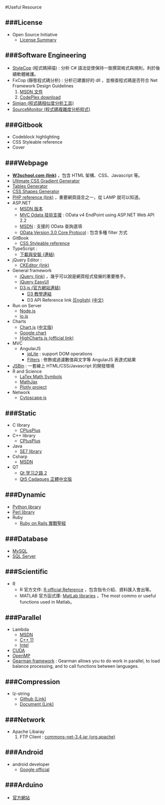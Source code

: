 #Useful Resource

<script type="text/javascript" src="js/general.js"></script>

###License
---
* Open Source Initiative
  * [License Summary](https://opensource.org/licenses/alphabetical)

###Software Engineering
---
* [StyleCop](http://stylecop.codeplex.com/) (程式碼掃描) : 分析 C# 語法促使保持一致撰寫格式與規則，利於後續軟體維護。
* FxCop (靜態程式碼分析) : 分析已建置好的 dll ，並檢查程式碼是否符合 Net Framework Design Guidelines
  1. [MSDN 文件](https://msdn.microsoft.com/en-us/library/bb429476.aspx)
  2. [CodePlex download](https://fxcopinstaller.codeplex.com/)
* [Simian (程式碼相似度分析工具)](http://www.harukizaemon.com/simian/)
* [SourceMonitor (程式碼複雜度分析程式)](http://www.campwoodsw.com/sourcemonitor.html)

###Gitbook
---

* Codeblock highlighting
* CSS Styleable reference
* Cover

###Webpage
---

* **[W3school.com (link)](http://www.w3schools.com/)** ，包含 HTML 架構、CSS、Javascript 等。
* [Ultimate CSS Gradient Generator](http://www.colorzilla.com/gradient-editor/)
* [Tables Generator](http://www.tablesgenerator.com/html_tables)
* [CSS Shapes Generator](https://coveloping.com/tools/css-shapes-generator)
* [PHP reference (link)](http://php.net/manual/en/language.references.php) ，重要網頁語言之一，從 LAMP 就可以知道。
* ASP.NET 
  * [MSDN 版本](https://msdn.microsoft.com/zh-tw/library/ms178463.aspx)
  * [MVC Odata 技術支援](http://www.asp.net/web-api/overview/odata-support-in-aspnet-web-api/odata-v4/create-an-odata-v4-endpoint) : OData v4 EndPoint using ASP.NET Web API 2.2
  * [MSDN](https://msdn.microsoft.com/library/azure/gg312156.aspx) : 支援的 OData 查詢選項
  * [OData Version 3.0 Core Protocol](http://www.odata.org/documentation/odata-version-3-0/odata-version-3-0-core-protocol/) : 包含多種 filter 方式 
* GitBook
  * [CSS Styleable reference](http://highlightjs.readthedocs.org/en/latest/css-classes-reference.html)
* TypeScript :
  * [下載與安裝 (連結)](http://www.typescriptlang.org/)
* jQuery Editor :
  * [CKEditor (link)](http://ckeditor.com/)
* General framework
  * [jQuery (link)](http://jquery.com/) ，幾乎可以說是網頁程式發展的重要推手。
  * [jQuery EasyUI](http://www.jeasyui.com/demo/main/index.php)
  * [D3.js (官方網站連結)](https://d3js.org/)
    * [D3 教學連結](https://github.com/mbostock/d3/wiki/Tutorials)
    * D3 API Reference link [(English)](https://github.com/mbostock/d3/wiki/API-Reference) [(中文)](https://github.com/mbostock/d3/wiki/API--%E4%B8%AD%E6%96%87%E6%89%8B%E5%86%8C)
* Run on Server
  * [Node.js](https://nodejs.org/en/)
  * [io.js](https://iojs.org/en/)
* Charts
  * [Chart.js](http://www.chartjs.org/) ([中文版](http://www.bootcss.com/p/chart.js/docs/))
  * [Google chart](https://google-developers.appspot.com/chart/interactive/docs/gallery)
  * [HighCharts.js (official link)](http://www.highcharts.com/)
* MVC
  * AngularJS
    * [jqLite](https://docs.angularjs.org/api/ng/function/angular.element) : support DOM operations
    * [Filters](http://docs.angularjs.org/guide/dev_guide.templates.filters) : 修飾或過濾數值與文字等 AngularJS 表達式結果
* [JSBin](http://jsbin.com/?html,output) : 一套線上 HTML/CSS/Javascript 的開發環境
* R and Science
  * [LaTex Math Symbols](http://web.ift.uib.no/Teori/KURS/WRK/TeX/symALL.html)
  * [MathJax](https://www.mathjax.org/)
  * [Plotly project](https://plot.ly/feed/)
* Network
  * [Cytoscape.js](http://js.cytoscape.org/)

###Static
---

* C library
  * [CPlusPlus](http://www.cplusplus.com/reference/clibrary/)
* C++ library
  * [CPlusPlus](http://www.cplusplus.com/reference/)
* Java
  * [SE7 library](http://docs.oracle.com/javase/7/docs/api/)
* Csharp
  * [MSDN](https://msdn.microsoft.com/en-us/library/aa287477.aspx)
* QT
  * [Qt 学习之路 2](http://www.devbean.net/2012/08/qt-study-road-2-catelog/)
  * [Qt5 Cadaques 正體中文版](https://ycheng.gitbooks.io/qt5_cadaques-zh_tw/content/index.html)

###Dynamic
---

* [Python library](https://docs.python.org/2/library/index.html)
* [Perl library](http://perldoc.perl.org/index.html)
* Ruby
  * [Ruby on Rails 實戰聖經](https://ihower.tw/rails4/ruby.html)

###Database
---

* [MySQL](http://dev.mysql.com/doc/)
* [SQL Server](https://msdn.microsoft.com/library/mt590198.aspx)

###Scientific
---

* R
  * R 官方文件: [R official Reference](https://cran.r-project.org/manuals.html) ，包含指令介紹、資料匯入會出等。
  * MATLAB 官方函式庫: [MatLab libraries](http://www.mathworks.com/help/matlab/functionlist.html?requestedDomain=www.mathworks.com) ，The most commo or useful functions used in Matlab。

###Parallel
---

* Lambda
  * [MSDN](https://msdn.microsoft.com/en-us/library/dd293603.aspx)
  * [C++ 11](http://en.cppreference.com/w/cpp/language/lambda)
  * [Intel](https://software.intel.com/en-us/intel-sdp-home)
* [CUDA](http://docs.nvidia.com/cuda/)
* [OpenMP](https://computing.llnl.gov/tutorials/openMP/)
* [Gearman framework](http://gearman.org/) : Gearman allows you to do work in parallel, to load balance processing, and to call functions between languages.

###Compression
---
* lz-string
  * [Github (Link)](https://github.com/pieroxy/lz-string)
  * [Document (Link)](http://pieroxy.net/blog/pages/lz-string/index.html)

###Network
---

* Apache Libaray
  1. FTP Client : [commons-net-3.4.jar (org.apache)](http://commons.apache.org/proper/commons-net/download_net.html)

###Android
---

* android developer
  * [Google official](https://developer.android.com/index.html)

###Arduino
---

* [官方網站](https://www.arduino.cc/)



